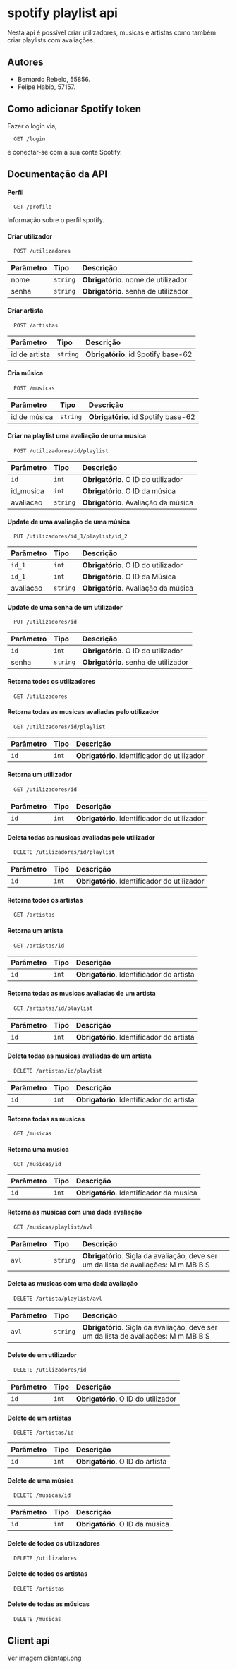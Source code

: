 
# spotify playlist api

Nesta api é possível criar utilizadores, musicas e artistas como também criar playlists com avaliações.




## Autores

- Bernardo Rebelo, 55856.
- Felipe Habib, 57157.


## Como adicionar Spotify token

Fazer o login via,
```http
  GET /login
```
e conectar-se com a sua conta Spotify.
## Documentação da API

#### Perfil
```http
  GET /profile
```
Informação sobre o perfil spotify.

#### Criar utilizador


```http
  POST /utilizadores
```

| Parâmetro   | Tipo       | Descrição                           |
| :---------- | :--------- | :---------------------------------- |
| nome | `string` | **Obrigatório**. nome de utilizador |
| senha | `string` | **Obrigatório**. senha de utilizador |


#### Criar artista

```http
  POST /artistas
```

| Parâmetro   | Tipo       | Descrição                           |
| :---------- | :--------- | :---------------------------------- |
| id de artista | `string` | **Obrigatório**. id Spotify base-62 |


#### Cria música

```http
  POST /musicas
```

| Parâmetro   | Tipo       | Descrição                           |
| :---------- | :--------- | :---------------------------------- |
| id de música | `string` | **Obrigatório**. id Spotify base-62 |



#### Criar na playlist uma avaliação de uma musica

```http
  POST /utilizadores/id/playlist
```

| Parâmetro   | Tipo       | Descrição                                   |
| :---------- | :--------- | :------------------------------------------ |
| `id`      | `int` | **Obrigatório**. O ID do utilizador |
| id_musica      | `int` | **Obrigatório**. O ID da música |
| avaliacao      | `string` | **Obrigatório**. Avaliação da música |

#### Update de uma avaliação de uma música

```http
  PUT /utilizadores/id_1/playlist/id_2
```

| Parâmetro   | Tipo       | Descrição                                   |
| :---------- | :--------- | :------------------------------------------ |
| `id_1`      | `int` | **Obrigatório**. O ID do utilizador |
| `id_1`      | `int` | **Obrigatório**. O ID da Música |
| avaliacao      | `string` | **Obrigatório**. Avaliação da música |

#### Update de uma senha de um utilizador

```http
  PUT /utilizadores/id
```

| Parâmetro   | Tipo       | Descrição                                   |
| :---------- | :--------- | :------------------------------------------ |
| `id`      | `int` | **Obrigatório**. O ID do utilizador |
| senha | `string` | **Obrigatório**. senha de utilizador |

#### Retorna todos os utilizadores

```http
  GET /utilizadores
```

#### Retorna todas as musicas avaliadas pelo utilizador

```http
  GET /utilizadores/id/playlist
```

| Parâmetro   | Tipo       | Descrição                                   |
| :---------- | :--------- | :------------------------------------------ |
| `id`      | `int` | **Obrigatório**. Identificador do utilizador  |

#### Retorna um utilizador

```http
  GET /utilizadores/id
```

| Parâmetro   | Tipo       | Descrição                                   |
| :---------- | :--------- | :------------------------------------------ |
| `id`      | `int` | **Obrigatório**. Identificador do utilizador  |


#### Deleta todas as musicas avaliadas pelo utilizador

```http
  DELETE /utilizadores/id/playlist
```

| Parâmetro   | Tipo       | Descrição                                   |
| :---------- | :--------- | :------------------------------------------ |
| `id`      | `int` | **Obrigatório**. Identificador do utilizador  |

#### Retorna todos os artistas
```http
  GET /artistas
```

#### Retorna um artista
```http
  GET /artistas/id
```

| Parâmetro   | Tipo       | Descrição                                   |
| :---------- | :--------- | :------------------------------------------ |
| `id`      | `int` | **Obrigatório**. Identificador do artista  |

#### Retorna todas as musicas avaliadas de um artista
```http
  GET /artistas/id/playlist
```

| Parâmetro   | Tipo       | Descrição                                   |
| :---------- | :--------- | :------------------------------------------ |
| `id`      | `int` | **Obrigatório**. Identificador do artista  |

#### Deleta todas as musicas avaliadas de um artista
```http
  DELETE /artistas/id/playlist
```

| Parâmetro   | Tipo       | Descrição                                   |
| :---------- | :--------- | :------------------------------------------ |
| `id`      | `int` | **Obrigatório**. Identificador do artista  |


#### Retorna todas as musicas
```http
  GET /musicas
```
#### Retorna uma musica 
```http
  GET /musicas/id
```

| Parâmetro   | Tipo       | Descrição                                   |
| :---------- | :--------- | :------------------------------------------ |
| `id`      | `int` | **Obrigatório**. Identificador da musica  |

#### Retorna as musicas com uma dada avaliação 
```http
  GET /musicas/playlist/avl
```

| Parâmetro   | Tipo       | Descrição                                   |
| :---------- | :--------- | :------------------------------------------ |
| `avl`      | `string` | **Obrigatório**. Sigla da avaliação, deve ser um da lista de avaliações: M m MB B S  |

#### Deleta as musicas com uma dada avaliação 
```http
  DELETE /artista/playlist/avl
```

| Parâmetro   | Tipo       | Descrição                                   |
| :---------- | :--------- | :------------------------------------------ |
| `avl`      | `string` | **Obrigatório**. Sigla da avaliação, deve ser um da lista de avaliações: M m MB B S  |

#### Delete de um utilizador

```http
  DELETE /utilizadores/id
```

| Parâmetro   | Tipo       | Descrição                                   |
| :---------- | :--------- | :------------------------------------------ |
| `id`      | `int` | **Obrigatório**. O ID do utilizador |

#### Delete de um artistas

```http
  DELETE /artistas/id
```

| Parâmetro   | Tipo       | Descrição                                   |
| :---------- | :--------- | :------------------------------------------ |
| `id`      | `int` | **Obrigatório**. O ID do artista |


#### Delete de uma música

```http
  DELETE /musicas/id
```

| Parâmetro   | Tipo       | Descrição                                   |
| :---------- | :--------- | :------------------------------------------ |
| `id`      | `int` | **Obrigatório**. O ID da música |


#### Delete de todos os utilizadores

```http
  DELETE /utilizadores
```


#### Delete de todos os artistas

```http
  DELETE /artistas
```



#### Delete de todas as músicas

```http
  DELETE /musicas
```













## Client api

Ver imagem clientapi.png